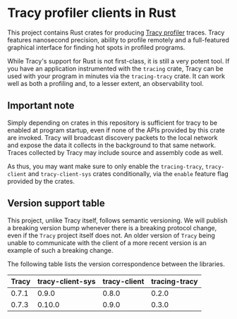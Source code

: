 # Tracy profiler clients in Rust

This project contains Rust crates for producing [Tracy profiler](https://github.com/wolfpld/tracy)
traces. Tracy features nanosecond precision, ability to profile remotely and a full-featured
graphical interface for finding hot spots in profiled programs.

While Tracy's support for Rust is not first-class, it is still a very potent tool. If you have an
application instrumented with the `tracing` crate, Tracy can be used with your program in minutes
via the `tracing-tracy` crate. It can work well as both a profiling and, to a lesser extent,
an observability tool.

## Important note

Simply depending on crates in this repository is sufficient for tracy to be enabled at program
startup, even if none of the APIs provided by this crate are invoked. Tracy will broadcast
discovery packets to the local network and expose the data it collects in the background to that
same network. Traces collected by Tracy may include source and assembly code as well.

As thus, you may want make sure to only enable the `tracing-tracy`, `tracy-client` and
`tracy-client-sys` crates conditionally, via the `enable` feature flag provided by the crates.

## Version support table

This project, unlike Tracy itself, follows semantic versioning. We will publish a breaking version
bump whenever there is a breaking protocol change, even if the `Tracy` project itself does not. An
older version of `Tracy` being unable to communicate with the client of a more recent version is an
example of such a breaking change.

The following table lists the version correspondence between the libraries.

| Tracy | tracy-client-sys | tracy-client | tracing-tracy |
| ----- | ----- | ----- | ----- |
| 0.7.1 | 0.9.0 | 0.8.0 | 0.2.0 |
| 0.7.3 | 0.10.0 | 0.9.0 | 0.3.0 |

